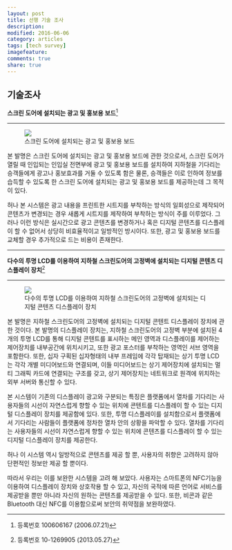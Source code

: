 ```yaml
---
layout: post
title: 선행 기술 조사
description: 
modified: 2016-06-06
category: articles
tags: [tech survey]
imagefeature: 
comments: true
share: true
---
```

**기술조사**
-----------

**스크린 도어에 설치되는 광고 및 홍보용 보드**[^1]

---

<figure>
	<img src="{{ site.url }}/images/survey2.jpg">
	<figcaption>스크린 도어에 설치되는 광고 및 홍보용 보드</figcaption>
</figure>

  본 발명은 스크린 도어에 설치되는 광고 및 홍보용 보드에 관한 것으로서, 스크린 도어가 열릴 때 인입되는 인입실 전면부에 광고 및 홍보용 보드를 설치하여 지하철을 기다리는 승객들에게 광고나 홍보효과를 거둘 수 있도록 함은 물론, 승객들은 이로 인하여 정보를 습득할 수 있도록 한 스크린 도어에 설치되는 광고 및 홍보용 보드를 제공하는데 그 목적이 있다.

허나 본 시스템은 광고 내용을 프린트한 시트지를  부착하는 방식의 일회성으로 제작되어 콘텐츠가 변경되는 경우 새롭게 시트지를 제작하여 부착하는 방식이 주를 이루었다. 그러나 이런 방식은
실시간으로 광고 콘텐츠를 변경하거나 혹은 디지털 콘텐츠를 디스플레이 할 수 없어서 상당히 비효율적이고 일방적인 방시이다. 또한, 광고 및 홍보용 보드를 교체할 경우 추가적으로 드는 비용이 존재한다.

---
**다수의 투명 LCD를 이용하여 지하철 스크린도어의 고정벽에 설치되는 디지털 콘텐츠 디스플레이 장치**[^2]

---------------

<figure>
	<img src="{{ site.url }}/images/survey3.jpg">
	<figcaption>다수의 투명 LCD를 이용하여 지하철 스크린도어의 고정벽에 설치되는 디지털 콘텐츠 디스플레이 장치</figcaption>
</figure>

  본 발명은 지하철 스크린도어의 고정벽에 설치되는 디지털 콘텐트 디스플레이 장치에 관한 것이다.
본 발명의 디스플레이 장치는, 지하철 스크린도어의 고정벽 부분에 설치된 4개의 투명 LCD를 통해 디지털 콘텐트를 표시하는 메인 영역과 디스플레이를 제어하는 제어장치를 내부공간에 위치시키고, 또한 광고 포스터를 부착하는 영역인 서브 영역을 포함한다. 또한, 십자 구획된 십자형태의 내부 프레임에 각각 탑재되는 상기 투명 LCD는 각각 개별 미디어보드와 연결되며, 이들 미디어보드는 상기 제어장치에 설치되는 멀티 그래픽 카드에 연결되는 구조를 갖고, 상기 제어장치는 네트워크로 원격에 위치하는 외부 서버와 통신할 수 있다.

  본 시스템이 기존의 디스플레이 광고와 구분되는 특징은 플랫폼에서 열차를 기다리는 사용자들의 시선이 자연스럽게 향할 수 있는 위치에 콘텐트를 디스플레이 할 수 있는 디지털 디스플레이 장치를 제공함에 있다.
또한, 투명 디스플레이를 설치함으로서 플랫폼에서 기다리는 사람들이 플랫폼에 정차한 열차 안의 상황을 파악할 수 있다. 열차를 기다리는 사용자들의 시선이 자연스럽게 향할 수 있는 위치에 콘텐츠를 디스플레이 할 수 있는 디지털 디스플레이 장치를 제공한다.

 허나 이 시스템 역시 일방적으로 콘텐츠를 제공 할 뿐, 사용자의 취향은 고려하지 않아 단편적인 정보만 제공 할 뿐이다. 
  
  따라서 우리는 이를 보완한 시스템을 고려 해 보았다. 사용자는 스마트폰의 NFC기능을 이용하여 디스플레이 장치와 상호작용 할 수 있고, 자신의 국적에 따른 언어로 서비스를 제공받을 뿐만 아니라 자신의 원하는 콘텐츠를 제공받을 수 있다. 또한, 비콘과 같은 Bluetooth 대신 NFC를 이용함으로써 보안의 취약점을 보완하였다.

[^1]: 등록번호 100606167 (2006.07.21)

[^2]: 등록번호 10-1269905 (2013.05.27)

